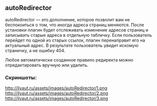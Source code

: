 ## autoRedirector

autoRedirector — это дополнение, которое позволит вам не беспокоиться о том, что иногда адреса страниц меняются. После установки плагин будет отслеживать изменение адресов страниц и записывать старые адреса в отдельную табличку. Если пользователь перейдет по одной из старых ссылок, плагин перенаправит его на актуальный адрес. В результате пользователь увидит искомую страничку, а не ошибку 404.

Любое автоматически созданное правило редиректа можно отредактировать вручную или удалить.

### Скриншоты:

http://ilyaut.ru/assets/images/autoRedirector/1.png
http://ilyaut.ru/assets/images/autoRedirector/2.png
http://ilyaut.ru/assets/images/autoRedirector/3.png
